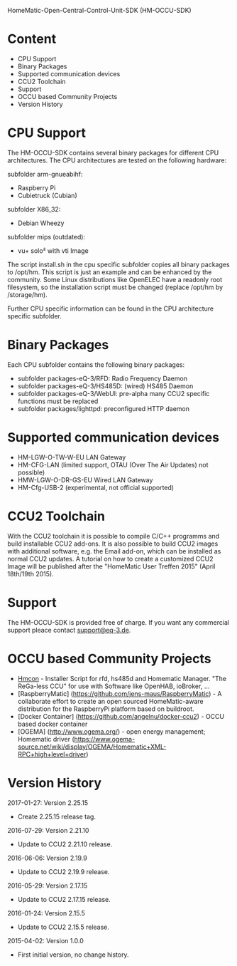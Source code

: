 HomeMatic-Open-Central-Control-Unit-SDK (HM-OCCU-SDK)

Content
=======

- CPU Support
- Binary Packages
- Supported communication devices
- CCU2 Toolchain 
- Support
- OCCU based Community Projects
- Version History

CPU Support
===========

The HM-OCCU-SDK contains several binary packages for different CPU
architectures. 
The CPU architectures are tested on the following hardware:

subfolder arm-gnueabihf: 
- Raspberry Pi 
- Cubietruck (Cubian)

subfolder X86_32:
- Debian Wheezy

subfolder mips (outdated):
- vu+ solo² with vti Image

The script install.sh in the cpu specific subfolder copies all binary packages
to /opt/hm. 
This script is just an example and can be enhanced by the community. Some Linux
distributions like OpenELEC have a readonly root filesystem, so the
installation script must be changed (replace /opt/hm by /storage/hm).

Further CPU specific information can be found in the CPU architecture specific
subfolder.

Binary Packages
=============== 
Each CPU subfolder contains the following binary packages:

- subfolder packages-eQ-3/RFD: Radio Frequency Daemon 
- subfolder packages-eQ-3/HS485D: (wired) HS485 Daemon
- subfolder packages-eQ-3/WebUI: pre-alpha many CCU2 specific functions must be replaced
- subfolder packages/lighttpd: preconfigured HTTP daemon

Supported communication devices
===============================
- HM-LGW-O-TW-W-EU LAN Gateway
- HM-CFG-LAN (limited support, OTAU (Over The Air Updates) not possible)
- HMW-LGW-O-DR-GS-EU Wired LAN Gateway
- HM-Cfg-USB-2 (experimental, not official supported)

CCU2 Toolchain
==============
With the CCU2 toolchain it is possible to compile C/C++ programms and build
installable CCU2 add-ons. 
It is also possible to build CCU2 images with additional software, e.g. the
Email add-on, which can be installed as normal CCU2 updates. A tutorial on how
to create a customized CCU2 Image will be published after the "HomeMatic User
Treffen 2015" (April 18th/19th 2015).

Support
=======
The HM-OCCU-SDK is provided free of charge. If you want any commercial support
pleace contact support@eq-3.de.


OCCU based Community Projects
=============================
 * [Hmcon](https://github.com/hobbyquaker/hmcon) - Installer Script for rfd, hs485d and Homematic Manager. "The ReGa-less CCU" for use with Software like OpenHAB, ioBroker, ...
 * [RaspberryMatic] (https://github.com/jens-maus/RaspberryMatic) - A collaborate effort to create an open sourced HomeMatic-aware distribution for the RaspberryPi platform based on buildroot.
 * [Docker Container] (https://github.com/angelnu/docker-ccu2) - OCCU based docker container
 * [OGEMA] (http://www.ogema.org/) - open energy management; Homematic driver (https://www.ogema-source.net/wiki/display/OGEMA/Homematic+XML-RPC+high+level+driver)

Version History
===============

2017-01-27: Version 2.25.15
- Create 2.25.15 release tag. 

2016-07-29: Version 2.21.10
- Update to CCU2 2.21.10 release. 

2016-06-06: Version 2.19.9
- Update to CCU2 2.19.9 release. 

2016-05-29: Version 2.17.15
- Update to CCU2 2.17.15 release. 

2016-01-24: Version 2.15.5
- Update to CCU2 2.15.5 release. 

2015-04-02: Version 1.0.0
- First initial version, no change history.
